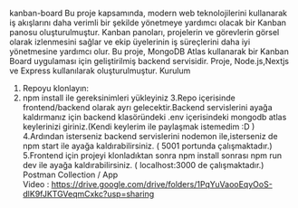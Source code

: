kanban-board
Bu proje kapsamında, modern web teknolojilerini kullanarak iş akışlarını daha verimli bir şekilde yönetmeye yardımcı olacak bir Kanban panosu oluşturulmuştur. Kanban panoları, projelerin ve görevlerin görsel olarak izlenmesini sağlar ve ekip üyelerinin iş süreçlerini daha iyi yönetmesine yardımcı olur.
Bu proje, MongoDB Atlas kullanarak bir Kanban Board uygulaması için geliştirilmiş backend servisidir. Proje, Node.js,Nextjs ve Express kullanılarak oluşturulmuştur.
Kurulum
1. Repoyu klonlayın:
2. npm install ile gereksinimleri yükleyiniz 3.Repo içerisinde frontend/backend olarak ayrı gelecektir.Backend servislerini ayağa kaldırmanız için backend klasöründeki .env içerisindeki mongodb atlas keylerinizi giriniz.(Kendi keylerim ile paylaşmak istemedim :D ) 4.Ardından isterseniz backend servislerini nodemon ile,isterseniz de npm start ile ayağa kaldırabilirsiniz. ( 5001 portunda çalışmaktadır.) 5.Frontend için projeyi klonladıktan sonra npm install sonrası npm run dev ile ayağa kaldırabilirsiniz. ( localhost:3000 de çalışmaktadır.)
Postman Collection / App Video : https://drive.google.com/drive/folders/1PqYuVaooEqyOoS-dlK9fJKTGVeqmCxkc?usp=sharing
